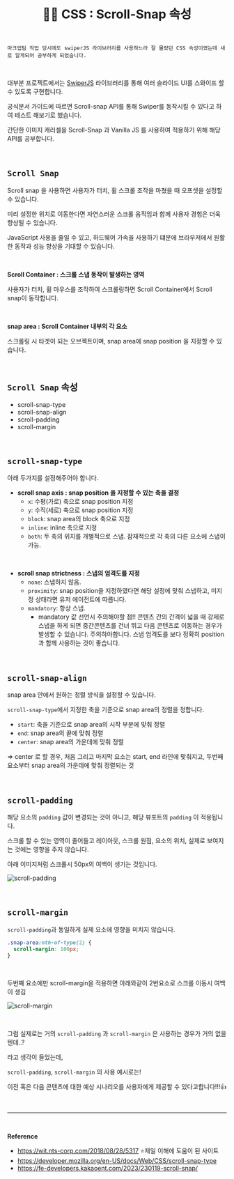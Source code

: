 # <div align="center">🧚🏻 CSS : Scroll-Snap 속성</div>

<br>

```
마크업팀 작업 당시에도 swiperJS 라이브러리를 사용하느라 잘 몰랐던 CSS 속성이였는데 새로 알게되어 공부하게 되었습니다.
```

<br>

대부분 프로젝트에서는 [SwiperJS](https://swiperjs.com/) 라이브러리를 통해 여러 슬라이드 UI를 스와이프 할 수 있도록 구현합니다.

공식문서 가이드에 따르면 Scroll-snap API를 통해 Swiper를 동작시킬 수 있다고 하여 테스트 해보기로 했습니다.

간단한 이미지 캐러셀을 Scroll-Snap 과 Vanilla JS 를 사용하여 적용하기 위해 해당 API를 공부합니다.

<br>

## **`Scroll Snap`**

Scroll snap 을 사용하면 사용자가 터치, 휠 스크롤 조작을 마쳤을 때 오프셋을 설정할 수 있습니다.

미리 설정한 위치로 이동한다면 자연스러운 스크롤 움직임과 함께 사용자 경험은 더욱 향상될 수 있습니다.

JavaScript 사용을 줄일 수 있고, 하드웨어 가속을 사용하기 떄문에 브라우저에서 원활한 동작과 성능 향상을 기대할 수 있습니다.

<br>

**Scroll Container : 스크롤 스냅 동작이 발생하는 영역**

사용자가 터치, 휠 마우스를 조작하여 스크롤링하면 Scroll Container에서 Scroll snap이 동작합니다.

<br>

**snap area : Scroll Container 내부의 각 요소**

스크롤링 시 타겟이 되는 오브젝트이며, snap area에 snap position 을 지정할 수 있습니다.

<br>

## **`Scroll Snap` 속성**

- scroll-snap-type
- scroll-snap-align
- scroll-padding
- scroll-margin

<br>

## **`scroll-snap-type`**

아래 두가지를 설정해주어야 합니다.

- **scroll snap axis : snap position 을 지정할 수 있는 축을 결정**
  - `x`: 수평(가로) 축으로 snap position 지정
  - `y`: 수직(세로) 축으로 snap position 지정
  - `block`: snap area의 block 축으로 지정
  - `inline`: inline 축으로 지정
  - `both`: 두 축의 위치를 개별적으로 스냅. 잠재적으로 각 축의 다른 요소에 스냅이 가능.

<br>

- **scroll snap strictness : 스냅의 엄격도를 지정**
  - `none`: 스냅하지 않음.
  - `proximity`: snap position을 지정하였다면 해당 설정에 맞춰 스냅하고, 미지정 상태라면 유저 에이전트에 따릅니다.
  - `mandatory`: 항상 스냅.
    - mandatory 값 선언시 주의해야할 점!!
      콘텐츠 간의 간격이 넓을 때 강제로 스냅을 하게 되면 중간콘텐츠를 건너 뛰고 다음 콘텐츠로 이동하는 경우가 발생할 수 있습니다. 주의햐아합니다.
      스냅 엄격도를 보다 정확히 position과 함께 사용하는 것이 좋습니다.

<br>

## **`scroll-snap-align`**

snap area 안에서 원하는 정렬 방식을 설정할 수 있습니다.

`scroll-snap-type`에서 지정한 축을 기준으로 snap area의 정렬을 정합니다.

- `start`: 축을 기준으로 snap area의 시작 부분에 맞춰 정렬
- `end`: snap area의 끝에 맞춰 정렬
- `center`: snap area의 가운데에 맞춰 정렬

⇒ center 로 할 경우, 처음 그리고 마지막 요소는 start, end 라인에 맞춰지고, 두번째 요소부터 snap area의 가운데에 맞춰 정렬되는 것

<br>

## **`scroll-padding`**

해당 요소의 `padding` 값이 변경되는 것이 아니고, 해당 뷰포트의 `padding` 이 적용됩니다.

스크롤 할 수 있는 영역이 줄어들고 레이아웃, 스크롤 원점, 요소의 위치, 실제로 보여지는 것에는 영향을 주지 않습니다.

아래 이미지처럼 스크롤시 50px의 여백이 생기는 것입니다.

![scroll-padding](https://user-images.githubusercontent.com/111990266/233097220-7f91aa34-a507-4973-b484-cf804bb8527d.png)

<br>

## **`scroll-margin`**

`scroll-padding`과 동일하게 실제 요소에 영향을 미치지 않습니다.

```css
.snap-area:nth-of-type(2) {
  scroll-margin: 100px;
}
```

<br>

두번째 요소에만 scroll-margin을 적용하면 아래와같이 2번요소로 스크롤 이동시 여백이 생김

![scroll-margin](https://user-images.githubusercontent.com/111990266/233097737-78880bc4-abfe-4cba-af94-5e68582735b1.png)

<br>

그럼 실제로는 거의 `scroll-padding` 과 `scroll-margin` 은 사용하는 경우가 거의 없을텐데..?

라고 생각이 들었는데,

`scroll-padding`, `scroll-margin` 의 사용 예시로는!

이전 혹은 다음 콘텐츠에 대한 예상 시나리오를 사용자에게 제공할 수 있다고합니다!!!👍

<br>

---

<br>

**Reference**

- https://wit.nts-corp.com/2018/08/28/5317 ⭐제일 이해에 도움이 된 사이트
- https://developer.mozilla.org/en-US/docs/Web/CSS/scroll-snap-type
- https://fe-developers.kakaoent.com/2023/230119-scroll-snap/
